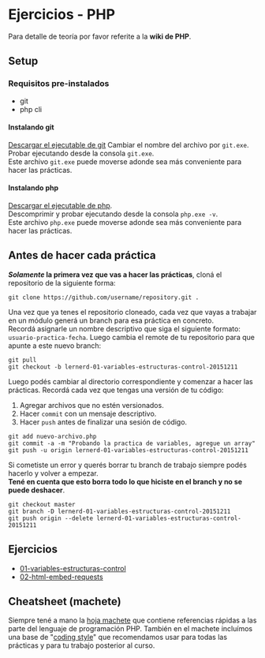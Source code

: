 # Ejercicios - PHP

Para detalle de teoría por favor referite a la **wiki de PHP**.

## Setup
### Requisitos pre-instalados
- git
- php cli

#### Instalando git
[Descargar el ejecutable de git](https://git-scm.com/download/win)
Cambiar el nombre del archivo por `git.exe`. Probar ejecutando desde la consola `git.exe`.<br>
Este archivo `git.exe` puede moverse adonde sea más conveniente para hacer las prácticas.

#### Instalando php
[Descargar el ejecutable de php](http://windows.php.net/downloads/releases/php-5.6.15-nts-Win32-VC11-x86.zip).<br>
Descomprimir y probar ejecutando desde la consola `php.exe -v`.<br>
Este archivo `php.exe` puede moverse adonde sea más conveniente para hacer las prácticas.

## Antes de hacer cada práctica
**_Solamente_ la primera vez que vas a hacer las prácticas**, cloná el repositorio de la siguiente forma:
```shell
git clone https://github.com/username/repository.git .
```
Una vez que ya tenes el repositorio cloneado, cada vez que vayas a trabajar en un módulo generá un branch para esa práctica en concreto.<br>
Recordá asignarle un nombre descriptivo que siga el siguiente formato: `usuario-practica-fecha`.
Luego cambia el remote de tu repositorio para que apunte a este nuevo branch:
```shell
git pull
git checkout -b lernerd-01-variables-estructuras-control-20151211
```

Luego podés cambiar al directorio correspondiente y comenzar a hacer las prácticas.
Recordá cada vez que tengas una versión de tu código:
1. Agregar archivos que no estén versionados.
1. Hacer `commit` con un mensaje descriptivo.
1. Hacer `push` antes de finalizar una sesión de código.

```shell
git add nuevo-archivo.php
git commit -a -m "Probando la practica de variables, agregue un array"
git push -u origin lernerd-01-variables-estructuras-control-20151211
```
Si cometiste un error y querés borrar tu branch de trabajo siempre podés hacerlo y volver a empezar.<br>
**Tené en cuenta que esto borra todo lo que hiciste en el branch y no se puede deshacer**.
```shell
git checkout master
git branch -D lernerd-01-variables-estructuras-control-20151211
git push origin --delete lernerd-01-variables-estructuras-control-20151211
```

## Ejercicios
- [01-variables-estructuras-control](01-variables-estructuras-control)
- [02-html-embed-requests](02-html-embed-requests)

## Cheatsheet (machete)
Siempre tené a mano la [hoja machete](cheatsheet.md) que contiene referencias rápidas a las parte del lenguaje de programación PHP.
También en el machete incluímos una base de "[coding style](http://www.php-fig.org/psr/)" que recomendamos usar para todas las prácticas y para tu trabajo posterior al curso.
